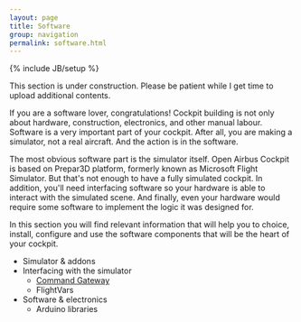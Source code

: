 ```yaml
---
layout: page
title: Software
group: navigation
permalink: software.html
---
```


{% include JB/setup %}

<div class="warning">
This section is under construction. Please be patient while I get time to 
upload additional contents.
</div>

If you are a software lover, congratulations! Cockpit building is not only 
about hardware, construction, electronics, and other manual labour. Software
is a very important part of your cockpit. After all, you are making a 
simulator, not a real aircraft. And the action is in the software. 

The most obvious software part is the simulator itself. Open Airbus Cockpit
is based on Prepar3D platform, formerly known as Microsoft Flight Simulator. 
But that's not enough to have a fully simulated cockpit. In addition, you'll
need interfacing software so your hardware is able to interact with the 
simulated scene. And finally, even your hardware would require some software
to implement the logic it was designed for. 

In this section you will find relevant information that will help you to 
choice, install, configure and use the software components that will be the
heart of your cockpit. 

* Simulator & addons
* Interfacing with the simulator
  * [Command Gateway](/software/command-gateway.html)
  * FlightVars
* Software & electronics
  * Arduino libraries
